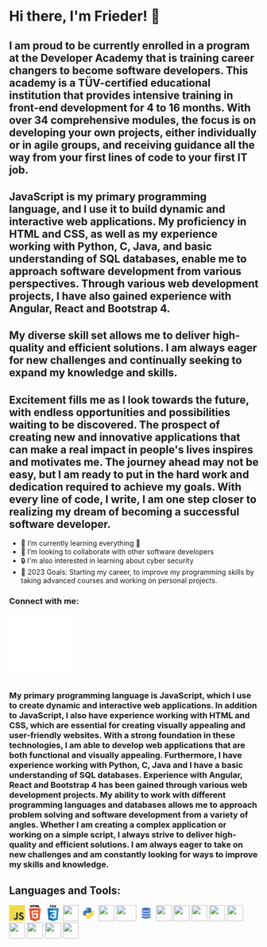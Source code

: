 # Hi there, I'm Frieder! 👋

## I am proud to be currently enrolled in a program at the Developer Academy that is training career changers to become software developers. This academy is a TÜV-certified educational institution that provides intensive training in front-end development for 4 to 16 months. With over 34 comprehensive modules, the focus is on developing your own projects, either individually or in agile groups, and receiving guidance all the way from your first lines of code to your first IT job.

## JavaScript is my primary programming language, and I use it to build dynamic and interactive web applications. My proficiency in HTML and CSS, as well as my experience working with Python, C, Java, and basic understanding of SQL databases, enable me to approach software development from various perspectives. Through various web development projects, I have also gained experience with Angular, React and Bootstrap 4.

## My diverse skill set allows me to deliver high-quality and efficient solutions. I am always eager for new challenges and continually seeking to expand my knowledge and skills.

## Excitement fills me as I look towards the future, with endless opportunities and possibilities waiting to be discovered. The prospect of creating new and innovative applications that can make a real impact in people's lives inspires and motivates me. The journey ahead may not be easy, but I am ready to put in the hard work and dedication required to achieve my goals. With every line of code, I write, I am one step closer to realizing my dream of becoming a successful software developer.

- 🌱 I’m currently learning everything 🤣
- 👯 I’m looking to collaborate with other software developers
- 🔒 I'm also interested in learning about cyber security
- 🥅 2023 Goals: Starting my career, to improve my programming skills by taking advanced courses and working on personal projects.

### Connect with me:

[![website](./img/linkedin-light-small.svg)](https://www.linkedin.com/in/frieder-singer-6a9b9025b/)

<!-- API fail BUG-->
<!-- [![Frieder's GitHub stats](https://github-readme-stats.vercel.app/api?username=friedersinger&count_private=true&show_icons=true&theme=dark) -->

<!-- (https://github.com/friedersinger/github-readme-stats) -->

<!-- API fail BUG -->
<!-- [![Top Langs](https://github-readme-stats.vercel.app/api/top-langs/?username=friedersinger&theme=dark)] -->

<!-- (https://github.com/friedersinger/github-readme-stats) -->

### My primary programming language is JavaScript, which I use to create dynamic and interactive web applications. In addition to JavaScript, I also have experience working with HTML and CSS, which are essential for creating visually appealing and user-friendly websites. With a strong foundation in these technologies, I am able to develop web applications that are both functional and visually appealing. Furthermore, I have experience working with Python, C, Java and I have a basic understanding of SQL databases. Experience with Angular, React and Bootstrap 4 has been gained through various web development projects. My ability to work with different programming languages and databases allows me to approach problem solving and software development from a variety of angles. Whether I am creating a complex application or working on a simple script, I always strive to deliver high-quality and efficient solutions. I am always eager to take on new challenges and am constantly looking for ways to improve my skills and knowledge.

## Languages and Tools:

<p float="left">
    <img height="32" width="32" src="https://raw.githubusercontent.com/github/explore/80688e429a7d4ef2fca1e82350fe8e3517d3494d/topics/javascript/javascript.png" />
    <img height="32" width="32" src="https://raw.githubusercontent.com/github/explore/80688e429a7d4ef2fca1e82350fe8e3517d3494d/topics/html/html.png" />
    <img height="32" width="32" src="https://raw.githubusercontent.com/github/explore/80688e429a7d4ef2fca1e82350fe8e3517d3494d/topics/css/css.png" />
    <img height="32" width="32" src="https://www.sic-sales.de/wp-content/uploads/2016/04/Swift_logo.svg.png" />
    <img height="32" width="32" src="https://raw.githubusercontent.com/github/explore/80688e429a7d4ef2fca1e82350fe8e3517d3494d/topics/python/python.png" />
    <img height="32" width="32" src="https://cdn.icon-icons.com/icons2/2415/PNG/512/c_original_logo_icon_146611.png" />
    <img height="32" width="40" src="https://1000logos.net/wp-content/uploads/2020/09/Java-Logo.png" />
    <img height="32" width="32" src="https://raw.githubusercontent.com/github/explore/80688e429a7d4ef2fca1e82350fe8e3517d3494d/topics/sql/sql.png" />
    <img height="32" width="32" src="https://github.githubassets.com/images/modules/logos_page/GitHub-Mark.png" />
    <img height="32" width="32" src="https://developer.apple.com/assets/elements/icons/xcode-12/xcode-12-96x96_2x.png" />
    <img height="32" width="32" src="https://www.nicepng.com/png/detail/141-1415492_bootstrap-bootstrap-4-icon-png.png" />
    <img height="32" width="32" src="https://upload.wikimedia.org/wikipedia/commons/thumb/c/cf/Angular_full_color_logo.svg/2048px-Angular_full_color_logo.svg.png" />
    <img height="32" width="32" src="https://upload.wikimedia.org/wikipedia/commons/thumb/a/a7/React-icon.svg/2300px-React-icon.svg.png" />
    <img height="32" width="32" src="https://upload.wikimedia.org/wikipedia/commons/thumb/9/9a/Visual_Studio_Code_1.35_icon.svg/2048px-Visual_Studio_Code_1.35_icon.svg.png" />
    <img height="32" width="32" src="https://upload.wikimedia.org/wikipedia/commons/thumb/a/af/Adobe_Photoshop_CC_icon.svg/640px-Adobe_Photoshop_CC_icon.svg.png" />
    <img height="32" width="32" src="https://upload.wikimedia.org/wikipedia/commons/thumb/b/b6/Adobe_Photoshop_Lightroom_CC_logo.svg/2101px-Adobe_Photoshop_Lightroom_CC_logo.svg.png" />
    <img height="32" width="32" src="https://upload.wikimedia.org/wikipedia/en/9/9f/2015_Final_Cut_Pro_Logo.png" />
</p>
